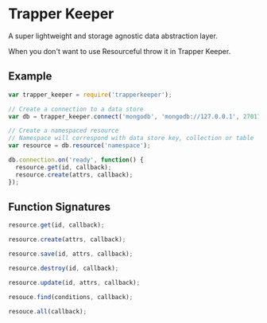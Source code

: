 Trapper Keeper
==============

A super lightweight and storage agnostic data abstraction layer. 

When you don't want to use Resourceful throw it in Trapper Keeper.

## Example

``` js
var trapper_keeper = require('trapperkeeper');

// Create a connection to a data store
var db = trapper_keeper.connect('mongodb', 'mongodb://127.0.0.1', 27017, { database: 'awesome' });

// Create a namespaced resource
// Namespace will correspond with data store key, collection or table
var resource = db.resource('namespace');

db.connection.on('ready', function() {
  resource.get(id, callback);
  resource.create(attrs, callback);
});
```

## Function Signatures

``` js
resource.get(id, callback);

resource.create(attrs, callback);

resource.save(id, attrs, callback);

resource.destroy(id, callback);

resource.update(id, attrs, callback);

resouce.find(conditions, callback);

resouce.all(callback);
```
